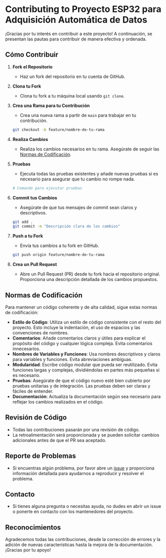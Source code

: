 # Contributing to Proyecto ESP32 para Adquisición Automática de Datos

¡Gracias por tu interés en contribuir a este proyecto! A continuación, se presentan las pautas para contribuir de manera efectiva y ordenada.

## Cómo Contribuir

1. **Fork el Repositorio**
   - Haz un fork del repositorio en tu cuenta de GitHub.

2. **Clona tu Fork**
   - Clona tu fork a tu máquina local usando `git clone`.

3. **Crea una Rama para tu Contribución**
   - Crea una nueva rama a partir de `main` para trabajar en tu contribución.
   ```sh
   git checkout -b feature/nombre-de-tu-rama
   ```

4. **Realiza Cambios**
   - Realiza los cambios necesarios en tu rama. Asegúrate de seguir las [Normas de Codificación](#normas-de-codificación).

5. **Pruebas**
   - Ejecuta todas las pruebas existentes y añade nuevas pruebas si es necesario para asegurar que tu cambio no rompe nada.
   ```sh
   # Comando para ejecutar pruebas
   ```

6. **Commit tus Cambios**
   - Asegúrate de que tus mensajes de commit sean claros y descriptivos.
   ```sh
   git add .
   git commit -m "Descripción clara de los cambios"
   ```

7. **Push a tu Fork**
   - Envía tus cambios a tu fork en GitHub.
   ```sh
   git push origin feature/nombre-de-tu-rama
   ```

8. **Crea un Pull Request**
   - Abre un Pull Request (PR) desde tu fork hacia el repositorio original. Proporciona una descripción detallada de los cambios propuestos.

## Normas de Codificación

Para mantener un código coherente y de alta calidad, sigue estas normas de codificación:

- **Estilo de Código**: Utiliza un estilo de código consistente con el resto del proyecto. Esto incluye la indentación, el uso de espacios y las convenciones de nombres.
- **Comentarios**: Añade comentarios claros y útiles para explicar el propósito del código y cualquier lógica compleja. Evita comentarios innecesarios.
- **Nombres de Variables y Funciones**: Usa nombres descriptivos y claros para variables y funciones. Evita abreviaciones ambiguas.
- **Modularidad**: Escribe código modular que pueda ser reutilizado. Evita funciones largas y complejas, dividiéndolas en partes más pequeñas si es necesario.
- **Pruebas**: Asegúrate de que el código nuevo esté bien cubierto por pruebas unitarias y de integración. Las pruebas deben ser claras y fáciles de entender.
- **Documentación**: Actualiza la documentación según sea necesario para reflejar los cambios realizados en el código.

## Revisión de Código

- Todas las contribuciones pasarán por una revisión de código.
- La retroalimentación será proporcionada y se pueden solicitar cambios adicionales antes de que el PR sea aceptado.

## Reporte de Problemas

- Si encuentras algún problema, por favor abre un [issue](https://github.com/AgustinMadygraf/automatizacion/issues) y proporciona información detallada para ayudarnos a reproducir y resolver el problema.

## Contacto

- Si tienes alguna pregunta o necesitas ayuda, no dudes en abrir un issue o ponerte en contacto con los mantenedores del proyecto.

## Reconocimientos

Agradecemos todas las contribuciones, desde la corrección de errores y la adición de nuevas características hasta la mejora de la documentación. ¡Gracias por tu apoyo!